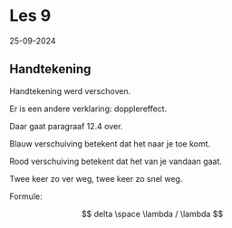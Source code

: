# Les 9

25-09-2024

## Handtekening

Handtekening werd verschoven.

Er is een andere verklaring: dopplereffect.

Daar gaat paragraaf 12.4 over.

Blauw verschuiving betekent dat het naar je toe komt.

Rood verschuiving betekent dat het van je vandaan gaat.

Twee keer zo ver weg, twee keer zo snel weg.

Formule:

$$ delta \space \lambda / \lambda $$